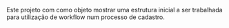 Este projeto com como objeto mostrar uma estrutura inicial a ser trabalhada para utilização de workflow num processo de cadastro.
